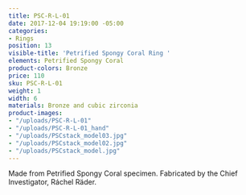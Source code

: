 ```yaml
---
title: PSC-R-L-01
date: 2017-12-04 19:19:00 -05:00
categories:
- Rings
position: 13
visible-title: 'Petrified Spongy Coral Ring '
elements: Petrified Spongy Coral
product-colors: Bronze
price: 110
sku: PSC-R-L-01
weight: 1
width: 6
materials: Bronze and cubic zirconia
product-images:
- "/uploads/PSC-R-L-01"
- "/uploads/PSC-R-L-01_hand"
- "/uploads/PSCstack_model03.jpg"
- "/uploads/PSCstack_model02.jpg"
- "/uploads/PSCstack_model.jpg"
---
```


Made from Petrified Spongy Coral specimen. Fabricated by the Chief Investigator, Ráchel Räder.
